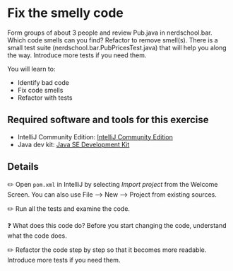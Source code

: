 # Fix the smelly code

Form groups of about 3 people and review Pub.java in nerdschool.bar. Which code smells can you find? Refactor to remove smell(s). There is a small test suite (nerdschool.bar.PubPricesTest.java)
that will help you along the way. Introduce more tests if you need them.


You will learn to:

- Identify bad code
- Fix code smells
- Refactor with tests

## Required software and tools for this exercise

- IntelliJ Community Edition: [IntelliJ Community Edition](https://www.jetbrains.com/idea/download/)
- Java dev kit: [Java SE Development Kit](http://www.oracle.com/technetwork/java/javase/downloads/jdk8-downloads-2133151.html)


## Details

:pencil2: Open `pom.xml` in IntelliJ by selecting *Import project* from the Welcome Screen. You can also use File --> New --> Project from existing sources. 

:pencil2: Run all the tests and examine the code. 

:question: What does this code do? Before you start changing the code, understand what the code does. 

:pencil2: Refactor the code step by step so that it becomes more readable. Introduce more tests if you need them. 

